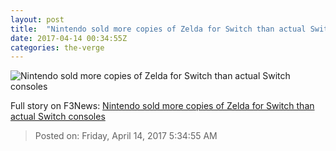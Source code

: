 ```yaml
---
layout: post
title:  "Nintendo sold more copies of Zelda for Switch than actual Switch consoles"
date: 2017-04-14 00:34:55Z
categories: the-verge
---
```


![Nintendo sold more copies of Zelda for Switch than actual Switch consoles](https://cdn0.vox-cdn.com/thumbor/qedQ1Shk6uMv6fvx0r8ZJXmwP9A=/0x0:1280x720/1600x900/cdn0.vox-cdn.com/uploads/chorus_image/image/54249769/Legend_of_Zelda_Breath_of_the_Wild_Screenshots_07.0.jpg)




Full story on F3News: [Nintendo sold more copies of Zelda for Switch than actual Switch consoles](http://www.f3nws.com/n/rWbTSD)

> Posted on: Friday, April 14, 2017 5:34:55 AM

